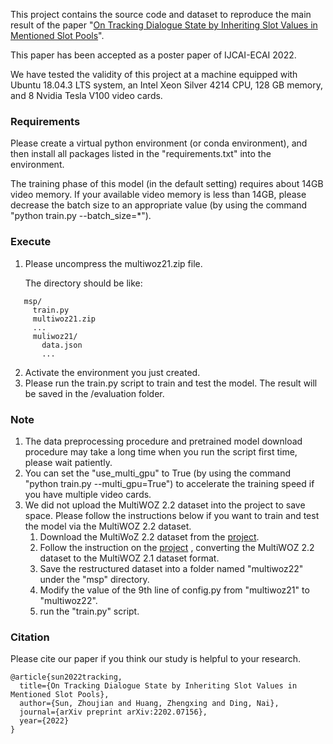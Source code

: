 This project contains the source code and dataset to reproduce the main result of the paper 
"[On Tracking Dialogue State by Inheriting Slot Values in Mentioned Slot 
Pools](https://arxiv.org/abs/2202.07156)". 

This paper has been 
accepted as a poster paper of IJCAI-ECAI 2022.

We have tested the validity of this project at a machine equipped with Ubuntu 18.04.3 LTS system,
an Intel Xeon Silver 4214 CPU, 128 GB memory, and 8 Nvidia Tesla V100 video cards.

### Requirements
Please create a virtual python environment (or conda environment), and then install all packages 
listed in the "requirements.txt" into the environment.

The training phase of this model (in the default setting) requires about 14GB video memory. 
If your available video memory is less than 14GB, please decrease the batch size to an appropriate value 
(by using the command "python train.py --batch_size=*").

### Execute
1. Please uncompress the multiwoz21.zip file.
   
   The directory should be like:

```
   msp/
     train.py
     multiwoz21.zip
     ...
     muliwoz21/
       data.json
       ...
```

2. Activate the environment you just created.
3. Please run the train.py script to train and test the model.
The result will be saved in the /evaluation folder.

### Note
1. The data preprocessing procedure and pretrained model download procedure may take a long time
when you run the script first time, please wait patiently. 
2. You can set the "use_multi_gpu" to True (by using the command "python train.py --multi_gpu=True") 
to accelerate the training speed if you have multiple video cards.
3. We did not upload the MultiWOZ 2.2 dataset into the project to save space. Please follow the 
instructions below if you want to train and test the model via the MultiWOZ 2.2 dataset.
   1. Download the MultiWoZ 2.2 dataset from the [project](https://github.com/budzianowski/multiwoz/tree/master/data/MultiWOZ_2.2).
   2. Follow the instruction on the [project](https://github.com/budzianowski/multiwoz/tree/master/data/MultiWOZ_2.2)
   , converting the MultiWOZ 2.2 dataset to the MultiWOZ 2.1 dataset format.
   3. Save the restructured dataset into a folder named "multiwoz22" under the "msp" directory.
   4. Modify the value of the 9th line of config.py from "multiwoz21" to "multiwoz22".
   5. run the "train.py" script.

### Citation
Please cite our paper if you think our study is helpful to your research.
```
@article{sun2022tracking,
  title={On Tracking Dialogue State by Inheriting Slot Values in Mentioned Slot Pools},
  author={Sun, Zhoujian and Huang, Zhengxing and Ding, Nai},
  journal={arXiv preprint arXiv:2202.07156},
  year={2022}
}
```